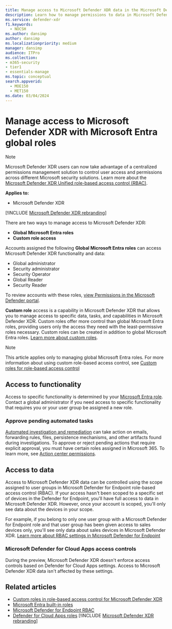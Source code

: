```yaml
---
title: Manage access to Microsoft Defender XDR data in the Microsoft Defender portal
description: Learn how to manage permissions to data in Microsoft Defender XDR
ms.service: defender-xdr
f1.keywords: 
  - NOCSH
ms.author: dansimp
author: dansimp
ms.localizationpriority: medium
manager: dansimp
audience: ITPro
ms.collection: 
- m365-security
- tier1
- essentials-manage
ms.topic: conceptual
search.appverid: 
  - MOE150
  - MET150
ms.date: 03/04/2024
---
```


# Manage access to Microsoft Defender XDR with Microsoft Entra global roles

> [!NOTE]
> Microsoft Defender XDR users can now take advantage of a centralized permissions management solution to control user access and permissions across different Microsoft security solutions. Learn more about the [Microsoft Defender XDR Unified role-based access control (RBAC)](manage-rbac.md).

**Applies to:**

- Microsoft Defender XDR

[!INCLUDE [Microsoft Defender XDR rebranding](../includes/microsoft-defender.md)]

There are two ways to manage access to Microsoft Defender XDR:

- **Global Microsoft Entra roles**
- **Custom role access**

Accounts assigned the following **Global Microsoft Entra roles** can access Microsoft Defender XDR functionality and data:

- Global administrator
- Security administrator
- Security Operator
- Global Reader
- Security Reader

To review accounts with these roles, [view Permissions in the Microsoft Defender portal](https://security.microsoft.com/permissions).

**Custom role** access is a capability in Microsoft Defender XDR that allows you to manage access to specific data, tasks, and capabilities in Microsoft Defender XDR. Custom roles offer more control than global Microsoft Entra roles, providing users only the access they need with the least-permissive roles necessary.  Custom roles can be created in addition to global Microsoft Entra roles. [Learn more about custom roles](custom-roles.md).

> [!NOTE]
> This article applies only to managing global Microsoft Entra roles. For more information about using custom role-based access control, see [Custom roles for role-based access control](custom-roles.md)

## Access to functionality

Access to specific functionality is determined by your [Microsoft Entra role](/azure/active-directory/roles/permissions-reference). Contact a global administrator if you need access to specific functionality that requires you or your user group be assigned a new role.

### Approve pending automated tasks

[Automated investigation and remediation](m365d-autoir-actions.md) can take action on emails, forwarding rules, files, persistence mechanisms, and other artifacts found during investigations. To approve or reject pending actions that require explicit approval, you must have certain roles assigned in Microsoft 365. To learn more, see [Action center permissions](m365d-action-center.md#required-permissions-for-action-center-tasks).

## Access to data

Access to Microsoft Defender XDR data can be controlled using the scope assigned to user groups in Microsoft Defender for Endpoint role-based access control (RBAC). If your access hasn't been scoped to a specific set of devices in the Defender for Endpoint, you'll have full access to data in Microsoft Defender XDR. However, once your account is scoped, you'll only see data about the devices in your scope.

For example, if you belong to only one user group with a Microsoft Defender for Endpoint role and that user group has been given access to sales devices only, you'll see only data about sales devices in Microsoft Defender XDR. [Learn more about RBAC settings in Microsoft Defender for Endpoint](/windows/security/threat-protection/microsoft-defender-atp/rbac)

### Microsoft Defender for Cloud Apps access controls

During the preview, Microsoft Defender XDR doesn't enforce access controls based on  Defender for Cloud Apps settings. Access to Microsoft Defender XDR data isn't affected by these settings.

## Related articles

- [Custom roles in role-based access control for Microsoft Defender XDR](custom-roles.md)
- [Microsoft Entra built-in roles](/azure/active-directory/roles/permissions-reference)
- [Microsoft Defender for Endpoint RBAC](/windows/security/threat-protection/microsoft-defender-atp/rbac)
- [Defender for Cloud Apps roles](/cloud-app-security/manage-admins)
[!INCLUDE [Microsoft Defender XDR rebranding](../includes/defender-m3d-techcommunity.md)]

